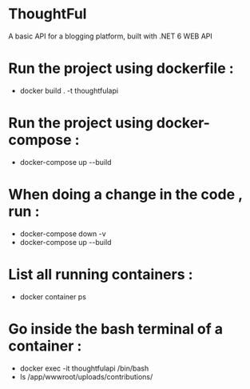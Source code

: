 # ThoughtFul
A basic API for a blogging platform, built with .NET 6 WEB API


# Run the project using dockerfile :
- docker build . -t thoughtfulapi

# Run the project using docker-compose :
- docker-compose up --build

# When doing a change in the code , run :
- docker-compose down -v
- docker-compose up --build

# List all running containers :
- docker container ps

# Go inside the bash terminal of a container :
- docker exec -it thoughtfulapi /bin/bash
- ls /app/wwwroot/uploads/contributions/

